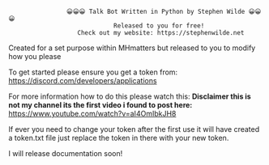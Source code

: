                     😀😀😀 Talk Bot Written in Python by Stephen Wilde 😀😀😀
                                 Released to you for free!
                       Check out my website: https://stephenwilde.net
   
   Created for a set purpose within MHmatters but released to you to modify how you please
   
   To get started please ensure you get a token from:
   https://discord.com/developers/applications
   
   For more information how to do this please watch this:
   **Disclaimer this is not my channel its the first video i found to post here:**
   https://www.youtube.com/watch?v=aI4OmIbkJH8
   
   If ever you need to change your token after the first use it will have created a token.txt file
   just replace the token in there with your new token.
   
   I will release documentation soon!
   
  
